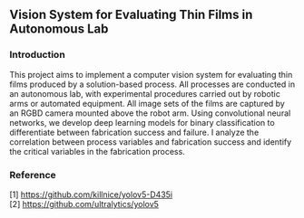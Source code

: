 ## Vision System for Evaluating Thin Films in Autonomous Lab

### Introduction  
This project aims to implement a computer vision system for evaluating thin films produced by a solution-based process. All processes are conducted in an autonomous lab, with experimental procedures carried out by robotic arms or automated equipment. All image sets of the films are captured by an RGBD camera mounted above the robot arm. Using convolutional neural networks, we develop deep learning models for binary classification to differentiate between fabrication success and failure. I analyze the correlation between process variables and fabrication success and identify the critical variables in the fabrication process.




### Reference
[1] https://github.com/killnice/yolov5-D435i  
[2] https://github.com/ultralytics/yolov5
